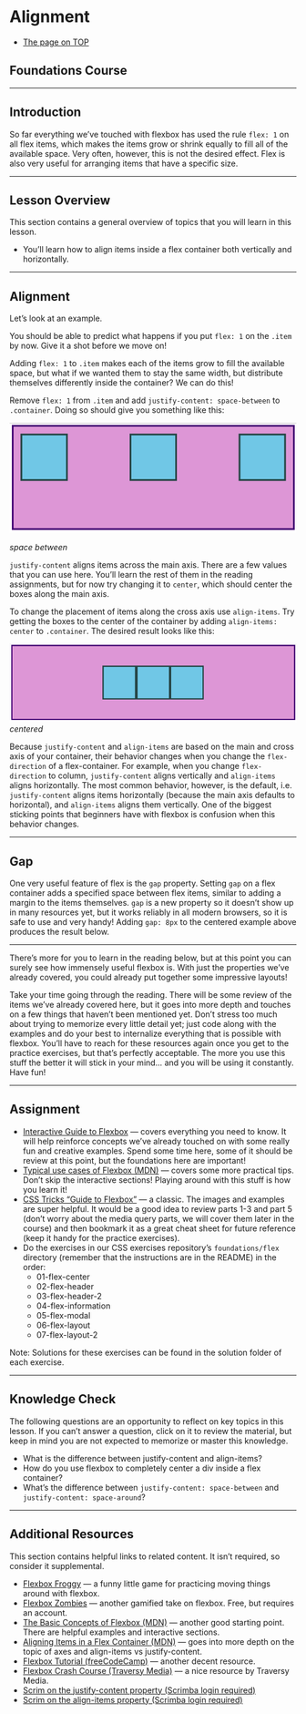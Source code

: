 # Alignment

- [The page on TOP](https://www.theodinproject.com/lessons/foundations-alignment)

## Foundations Course

---

## Introduction

So far everything we’ve touched with flexbox has used the rule `flex: 1` on all flex items, which makes the items grow or shrink equally to fill all of the available space. Very often, however, this is not the desired effect. Flex is also very useful for arranging items that have a specific size.

---

## Lesson Overview

This section contains a general overview of topics that you will learn in this lesson.

- You’ll learn how to align items inside a flex container both vertically and horizontally.

---

## Alignment

Let’s look at an example.

You should be able to predict what happens if you put `flex: 1` on the `.item` by now. Give it a shot before we move on!

Adding `flex: 1` to `.item` makes each of the items grow to fill the available space, but what if we wanted them to stay the same width, but distribute themselves differently inside the container? We can do this!

Remove `flex: 1` from `.item` and add `justify-content: space-between` to `.container`. Doing so should give you something like this:

![alt text](images/justify.png)

_space between_

`justify-content` aligns items across the main axis. There are a few values that you can use here. You’ll learn the rest of them in the reading assignments, but for now try changing it to `center`, which should center the boxes along the main axis.

To change the placement of items along the cross axis use `align-items`. Try getting the boxes to the center of the container by adding `align-items: center` to `.container`. The desired result looks like this:

![alt text](images/alignItems.png)
_centered_

Because `justify-content` and `align-items` are based on the main and cross axis of your container, their behavior changes when you change the `flex-direction` of a flex-container. For example, when you change `flex-direction` to column, `justify-content` aligns vertically and `align-items` aligns horizontally. The most common behavior, however, is the default, i.e. `justify-content` aligns items horizontally (because the main axis defaults to horizontal), and `align-items` aligns them vertically. One of the biggest sticking points that beginners have with flexbox is confusion when this behavior changes.

---

## Gap

One very useful feature of flex is the `gap` property. Setting `gap` on a flex container adds a specified space between flex items, similar to adding a margin to the items themselves. `gap` is a new property so it doesn’t show up in many resources yet, but it works reliably in all modern browsers, so it is safe to use and very handy! Adding `gap: 8px` to the centered example above produces the result below.

---

There’s more for you to learn in the reading below, but at this point you can surely see how immensely useful flexbox is. With just the properties we’ve already covered, you could already put together some impressive layouts!

Take your time going through the reading. There will be some review of the items we’ve already covered here, but it goes into more depth and touches on a few things that haven’t been mentioned yet. Don’t stress too much about trying to memorize every little detail yet; just code along with the examples and do your best to internalize everything that is possible with flexbox. You’ll have to reach for these resources again once you get to the practice exercises, but that’s perfectly acceptable. The more you use this stuff the better it will stick in your mind… and you will be using it constantly. Have fun!

---

## Assignment

- [Interactive Guide to Flexbox](https://www.joshwcomeau.com/css/interactive-guide-to-flexbox/) — covers everything you need to know. It will help reinforce concepts we’ve already touched on with some really fun and creative examples. Spend some time here, some of it should be review at this point, but the foundations here are important!
- [Typical use cases of Flexbox (MDN)](https://developer.mozilla.org/en-US/docs/Web/CSS/CSS_flexible_box_layout/Typical_use_cases_of_flexbox) — covers some more practical tips. Don’t skip the interactive sections! Playing around with this stuff is how you learn it!
- [CSS Tricks “Guide to Flexbox”](https://css-tricks.com/snippets/css/a-guide-to-flexbox/) — a classic. The images and examples are super helpful. It would be a good idea to review parts 1-3 and part 5 (don’t worry about the media query parts, we will cover them later in the course) and then bookmark it as a great cheat sheet for future reference (keep it handy for the practice exercises).
- Do the exercises in our CSS exercises repository’s `foundations/flex` directory (remember that the instructions are in the README) in the order:
  - 01-flex-center
  - 02-flex-header
  - 03-flex-header-2
  - 04-flex-information
  - 05-flex-modal
  - 06-flex-layout
  - 07-flex-layout-2

Note: Solutions for these exercises can be found in the solution folder of each exercise.

---

## Knowledge Check

The following questions are an opportunity to reflect on key topics in this lesson. If you can’t answer a question, click on it to review the material, but keep in mind you are not expected to memorize or master this knowledge.

- What is the difference between justify-content and align-items?
- How do you use flexbox to completely center a div inside a flex container?
- What’s the difference between `justify-content: space-between` and `justify-content: space-around`?

---

## Additional Resources

This section contains helpful links to related content. It isn’t required, so consider it supplemental.

- [Flexbox Froggy](https://flexboxfroggy.com/) — a funny little game for practicing moving things around with flexbox.
- [Flexbox Zombies](https://mastery.games/p/flexbox-zombies) — another gamified take on flexbox. Free, but requires an account.
- [The Basic Concepts of Flexbox (MDN)](https://developer.mozilla.org/en-US/docs/Web/CSS/CSS_flexible_box_layout/Basic_Concepts_of_Flexbox) — another good starting point. There are helpful examples and interactive sections.
- [Aligning Items in a Flex Container (MDN)](https://developer.mozilla.org/en-US/docs/Web/CSS/CSS_flexible_box_layout/Aligning_Items_in_a_Flex_Container) — goes into more depth on the topic of axes and align-items vs justify-content.
- [Flexbox Tutorial (freeCodeCamp)](https://www.freecodecamp.org/news/flexbox-the-ultimate-css-flex-cheatsheet/) — another decent resource.
- [Flexbox Crash Course (Traversy Media)](https://www.youtube.com/watch?v=JJSoEo8JSnc) — a nice resource by Traversy Media.
- [Scrim on the justify-content property (Scrimba login required)](https://scrimba.com/learn/flexbox)
- [Scrim on the align-items property (Scrimba login required)](https://scrimba.com/learn/flexbox)

